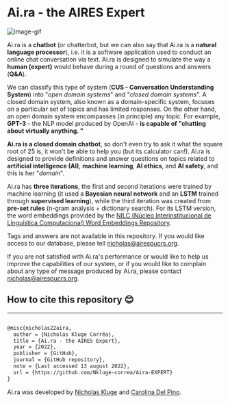 # Ai.ra - the AIRES Expert

![image-gif](https://media1.giphy.com/media/S60CrN9iMxFlyp7uM8/giphy.gif)

Ai.ra is a **chatbot** (or chatterbot, but we can also say that Ai.ra is a **natural language processor**), i.e. it is a software application used to conduct an online chat conversation via text. Ai.ra is designed to simulate the way a **human (expert)** would behave during a round of questions and answers (**Q&A**). 

We can classify this type of system (**CUS - Conversation Understanding System**) into "*open domain systems*" and "*closed domain systems*". A closed domain system, also known as a domain-specific system, focuses on a particular set of topics and has limited responses. On the other hand, an open domain system encompasses (in principle) any topic. For example, **GPT-3** - the NLP model produced by OpenAI - **is capable of "chatting about virtually anything. "** 

**Ai.ra is a closed domain chatbot**, so don't even try to ask it what the square root of 25 is, it won't be able to help you (but its calculator can!). Ai.ra is designed to provide definitions and answer questions on topics related to **artificial intelligence (AI)**, **machine learning**, **AI ethics**, and **AI safety**, and this is her "*domain*". 

Ai.ra has **three iterations**, the first and second iterations were trained by machine learning (it used a **Bayesian neural network** and an **LSTM** trained through **supervised learning**), while the third iteration was created from **pre-set rules** (n-gram analysis + dictionary search). For its LSTM version, the word embeddings provided by the
[NILC (Núcleo Interinstitucional de Linguística Computacional) Word Embeddings Repository](http://nilc.icmc.usp.br/nilc/index.php/repositorio-de-word-embeddings-do-nilc).

Tags and answers are not available in this repository. If you would like access to our database, please tell [nicholas@airespucrs.org](mailto:nicholas@airespucrs.org).

If you are not satisfied with Ai.ra's performance or would like to help us improve the capabilities of our system, or if you would like to complain about any type of message produced by Ai.ra, please contact [nicholas@airespucrs.org](mailto:nicholas@airespucrs.org). 

## How to cite this repository 😊

-----

````latex

@misc{nicholas22aira,
  author = {Nicholas Kluge Corrêa},
  title = {Ai.ra - the AIRES Expert},
  year = {2022},
  publisher = {GitHub},
  journal = {GitHub repository},
  note = {Last accessed 13 august 2022},
  url = {https://github.com/Nkluge-correa/Aira-EXPERT}
}

````

Ai.ra was developed by [Nicholas Kluge](https://www.researchgate.net/profile/Nicholas-Correa-2) and [Carolina Del Pino](http://lattes.cnpq.br/6291330432531578).

